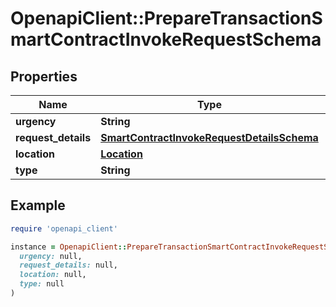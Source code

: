 # OpenapiClient::PrepareTransactionSmartContractInvokeRequestSchema

## Properties

| Name | Type | Description | Notes |
| ---- | ---- | ----------- | ----- |
| **urgency** | **String** |  | [optional] |
| **request_details** | [**SmartContractInvokeRequestDetailsSchema**](SmartContractInvokeRequestDetailsSchema.md) |  | [optional] |
| **location** | [**Location**](Location.md) |  | [optional] |
| **type** | **String** |  | [optional] |

## Example

```ruby
require 'openapi_client'

instance = OpenapiClient::PrepareTransactionSmartContractInvokeRequestSchema.new(
  urgency: null,
  request_details: null,
  location: null,
  type: null
)
```

